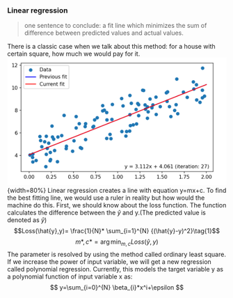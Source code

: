### Linear regression
> one sentence to conclude: a fit line which minimizes the sum of difference between predicted values and actual values.

There is a classic case when we talk about this method: for a house with certain square, how much we would pay for it.
![image](./picture/linear_regression.png){width=80%}
Linear regression creates a line with equation y=mx+c. To find the best fitting line, we would use a ruler in reality but how would the machine do this. First, we should know about the loss function.
The function calculates the difference between the $\hat{y}$ and y.(The predicted value is denoted as $\hat{y}$)
$$Loss(\hat{y},y)= \frac{1}{N}* \sum_{i=1}^{N} {(\hat{y}-y)^2}\tag{1}$$
$$m*,c*=\arg\min_{m,c} Loss(\hat{y},y)\tag{2}$$
The parameter is resolved by using the method called ordinary least square. 
If we increase the power of input variable, we will get a new regression called polynomial regression. Currently, this models the target variable y as a polynomial function of input variable x as:
$$ y=\sum_{i=0}^{N} \beta_{i}*x^i+\epsilon $$
